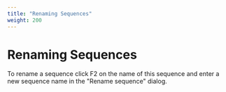 ```yaml
---
title: "Renaming Sequences"
weight: 200
---
```



# Renaming Sequences

To rename a sequence click F2 on the name of this sequence and enter a new sequence name in the "Rename sequence" dialog.
